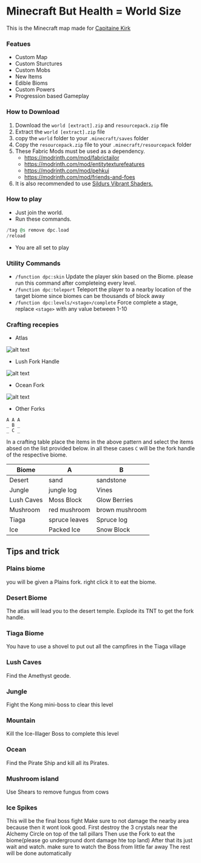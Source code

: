 # Minecraft But Health = World Size


This is the Minecraft map made for [Capitaine Kirk](https://www.youtube.com/@CapitaineKirk)


### Featues

- Custom Map
- Custom Sturctures
- Custom Mobs
- New Items
- Edible Bioms
- Custom Powers
- Progression based Gameplay

### How to Download

1. Download the `world [extract].zip` and `resourcepack.zip` file
1. Extract the `world [extract].zip` file
1. copy the `world` folder to your `.minecraft/saves` folder
1. Copy the `resourcepack.zip` file to your `.minecraft/resourcepack` folder
1. These Fabric Mods must be used as a dependency.
    - https://modrinth.com/mod/fabrictailor
    - https://modrinth.com/mod/entitytexturefeatures
    - https://modrinth.com/mod/pehkui
    - https://modrinth.com/mod/friends-and-foes
1. It is also recommended to use [Sildurs Vibrant Shaders.](https://sildurs-shaders.github.io/downloads/)

### How to play

- Just join the world.
- Run these commands.
```elixir
/tag @s remove dpc.load
/reload
```
- You are all set to play

### Utility Commands

- `/function dpc:skin` Update the player skin based on the Biome. please run this command after completeing every level.
- `/function dpc:teleport` Teleport the player to a nearby location of the target biome since biomes can be thousands of block away
- `/function dpc:levels/<stage>/complete` Force complete a stage, replace `<stage>` with any value between 1-10


### Crafting recepies

- Atlas

![alt text](atlas.png)

- Lush Fork Handle

![alt text](lush-fork-handle.png)

- Ocean Fork

![alt text](ocean-fork.png)

- Other Forks
```
A A A
_ B _
_ C _
```
In a crafting table place the items in the above pattern and select the items absed on the list provided below.
in all these cases `C` will be the fork handle of the respective biome.

| Biome        | A              | B               |
|--------------|----------------|-----------------|
| Desert       | sand           | sandstone       |
| Jungle       | jungle log     | Vines           |
| Lush Caves   | Moss Block     | Glow Berries    |
| Mushroom     | red mushroom   | brown mushroom  |
| Tiaga        | spruce leaves  | Spruce log      |
| Ice          | Packed Ice     | Snow Block      |


## Tips and trick

### Plains biome

you will be given a Plains fork. right click it to eat the biome.

### Desert Biome

The atlas will lead you to the desert temple. Explode its TNT to get the fork handle.

### Tiaga Biome

You have to use a shovel to put out all the campfires in the Tiaga village

### Lush Caves

Find the Amethyst geode.

### Jungle

Fight the Kong mini-boss to clear this level

### Mountain

Kill the Ice-Illager Boss to complete this level

### Ocean

Find the Pirate Ship and kill all its Pirates.

### Mushroom island

Use Shears to remove fungus from cows

### Ice Spikes

This will be the final boss fight
Make sure to not damage the nearby area because then it wont look good.
First destroy the 3 crystals near the Alchemy Circle on top of the tall pillars
Then use the Fork to eat the biome(please go underground dont damage hte top land)
After that its just wait and watch.
make sure to watch the Boss from little far away
The rest will be done automatically
